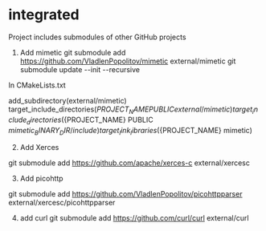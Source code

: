 # integrated
Project includes submodules of other GitHub projects


1) Add mimetic
  git submodule add https://github.com/VladlenPopolitov/mimetic external/mimetic
  git submodule update --init --recursive

  In CMakeLists.txt

add_subdirectory(external/mimetic)
target_include_directories(${PROJECT_NAME} PUBLIC external/mimetic)  
target_include_directories(${PROJECT_NAME} PUBLIC ${mimetic_BINARY_DIR}/include)  
target_link_libraries(${PROJECT_NAME}  mimetic)

2) Add Xerces

  git submodule add https://github.com/apache/xerces-c external/xercesc


3) Add picohttp

git submodule add https://github.com/VladlenPopolitov/picohttpparser external/xercesc/picohttpparser

4) add curl
git submodule add https://github.com/curl/curl external/curl